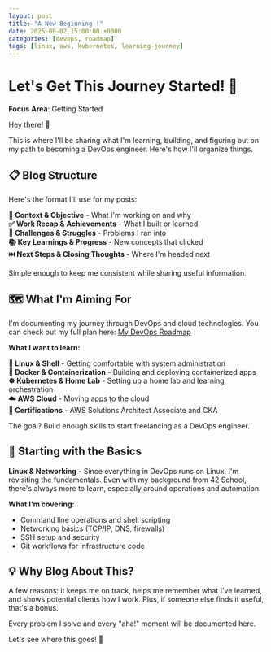 ```yaml
---
layout: post
title: "A New Beginning !"
date: 2025-09-02 15:00:00 +0000
categories: [devops, roadmap]
tags: [linux, aws, kubernetes, learning-journey]
---
```


# Let's Get This Journey Started! 👋

**Focus Area**: Getting Started

Hey there! 👋

This is where I'll be sharing what I'm learning, building, and figuring out on my path to becoming a DevOps engineer. Here's how I'll organize things.

## 📋 Blog Structure

Here's the format I'll use for my posts:

**🎯 Context & Objective** - What I'm working on and why  
**✅ Work Recap & Achievements** - What I built or learned  
**🧗 Challenges & Struggles** - Problems I ran into  
**📚 Key Learnings & Progress** - New concepts that clicked  
**⏭️ Next Steps & Closing Thoughts** - Where I'm headed next  

Simple enough to keep me consistent while sharing useful information.

## 🗺️ What I'm Aiming For

I'm documenting my journey through DevOps and cloud technologies. You can check out my full plan here: [My DevOps Roadmap](https://github.com/Vlad-PLK/DevOps-Cloud-Portfolio/blob/main/ROADMAP.md)

**What I want to learn:**

**🐧 Linux & Shell** - Getting comfortable with system administration  
**🐳 Docker & Containerization** - Building and deploying containerized apps  
**☸️ Kubernetes & Home Lab** - Setting up a home lab and learning orchestration  
**☁️ AWS Cloud** - Moving apps to the cloud  
**📜 Certifications** - AWS Solutions Architect Associate and CKA  

The goal? Build enough skills to start freelancing as a DevOps engineer.

## 🚀 Starting with the Basics

**Linux & Networking** - Since everything in DevOps runs on Linux, I'm revisiting the fundamentals. Even with my background from 42 School, there's always more to learn, especially around operations and automation.

**What I'm covering:**
- Command line operations and shell scripting
- Networking basics (TCP/IP, DNS, firewalls)
- SSH setup and security  
- Git workflows for infrastructure code

## 💡 Why Blog About This?

A few reasons: it keeps me on track, helps me remember what I've learned, and shows potential clients how I work. Plus, if someone else finds it useful, that's a bonus.

Every problem I solve and every "aha!" moment will be documented here.

Let's see where this goes! 🚀